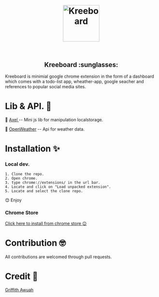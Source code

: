 <h1 align="center">
	<img width="120" height="120" src="https://cdn.rawgit.com/KreeCorp/Kreeboard/3ba7da60/assets/img/kree.png" alt="Kreeboard">
	<br>
	<br>
</h1>

  <h2 align="center"> Kreeboard :sunglasses: </h2>

 Kreeboard is minimial google chrome extension in the form of a dashboard which comes with a todo-list app, wheather-app, google seacher and references to popular social media sites.

# Lib & API. :ribbon:
:gem: <a href="https://github.com/gwuah/axel"> Axel </a> -- Mini js lib for manipulation localstorage.

:gem: <a href="https://openweathermap.org"> OpenWeather</a> -- Api for weather data.

# Installation :sparkles:
 ### Local dev.
 	1. Clone the repo.
 	2. Open chrome.
 	3. type chrome://extensions/ in the url bar.
 	4. Locate and click on "Load unpacked extension".
 	5. Locate and select the clone repo.

:blush: Enjoy

 ### Chrome Store

<a href=""> Click here to install from chrome store :wink: </a>	 

# Contribution :nerd_face:

 All contributions are welcomed through pull requests.


# Credit :pray:

<a href="https://github.com/gwuah/"> Griffith Awuah</a> 	
